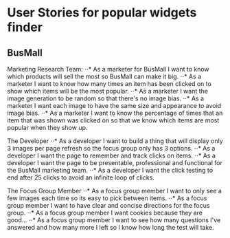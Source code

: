 # User Stories for popular widgets finder
## BusMall

Marketing Research Team:
⋅⋅* As a marketer for BusMall I want to know which products will sell the most so BusMall can make it big.
⋅⋅* As a marketer I want to know how many times an item has been clicked on to show which items will be the most popular.
⋅⋅* As a marketer I want the image generation to be random so that there's no image bias.
⋅⋅* As a marketer I want each image to have the same size and appearance to avoid image bias.
⋅⋅* As a marketer I want to know the percentage of times that an item that was shown was clicked on so that we know which items are most popular when they show up.

The Developer
⋅⋅* As a developer I want to build a thing that will display only 3 images per page refresh so the focus group only has 3 options.
⋅⋅* As a developer I want the page to remember and track clicks on items.
⋅⋅* As a developer I want the page to be presentable, professional and functional for the BusMall marketing team.
⋅⋅* As a developer I want the click testing to end after 25 clicks to avoid an infinite loop of clicks.

The Focus Group Member
⋅⋅* As a focus group member I want to only see a few images each time so its easy to pick between items.
⋅⋅* As a focus group member I want to have clear and concise directions for the focus group.
⋅⋅* As a focus group member I want cookies because they are good...
⋅⋅* As a focus group member I want to see how many questions I've answered and how many more I left so I know how long the test will take. 
